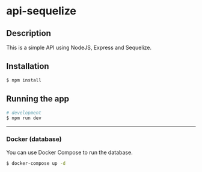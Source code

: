 # api-sequelize

## Description

This is a simple API using NodeJS, Express and Sequelize.

## Installation

```bash
$ npm install
```

## Running the app

```bash
# development
$ npm run dev

```


---

### Docker (database)

You can use Docker Compose to run the database.

```bash
$ docker-compose up -d
```

